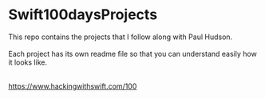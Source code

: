 # Swift100daysProjects

This repo contains the projects that I follow along with Paul Hudson.<BR><br>
Each project has its own readme file so that you can understand easily how it looks like.<br><br>
  
https://www.hackingwithswift.com/100
